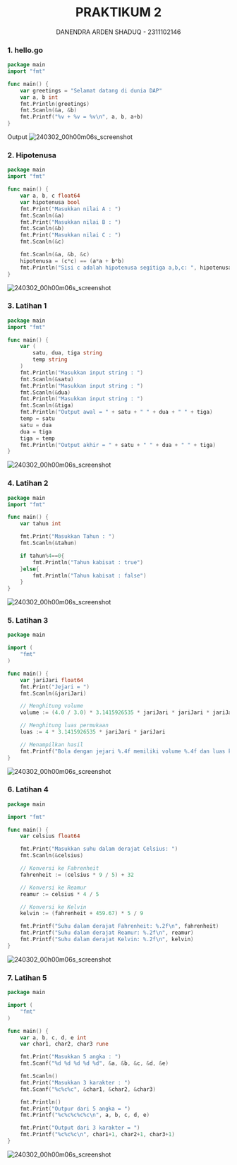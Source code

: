 # <h1 align="center">PRAKTIKUM 2</h1>
<p align="center">DANENDRA ARDEN SHADUQ - 2311102146</p>

### 1. hello.go
```GO
package main
import "fmt"

func main() {
	var greetings = "Selamat datang di dunia DAP"
	var a, b int
	fmt.Println(greetings)
	fmt.Scanln(&a, &b)
	fmt.Printf("%v + %v = %v\n", a, b, a+b)
}
```

Output
![240302_00h00m06s_screenshot](https://github.com/Algoritma-IF01/DANENDRA_ARDEN_SHADUQ_2311102146/blob/main/Praktikum%202/ss/1.png)

### 2. Hipotenusa
```GO
package main
import "fmt"

func main() {
	var a, b, c float64
	var hipotenusa bool
	fmt.Print("Masukkan nilai A : ")
	fmt.Scanln(&a)
	fmt.Print("Masukkan nilai B : ")
	fmt.Scanln(&b)
	fmt.Print("Masukkan nilai C : ")
	fmt.Scanln(&c)

	fmt.Scanln(&a, &b, &c)
	hipotenusa = (c*c) == (a*a + b*b)
	fmt.Println("Sisi c adalah hipotenusa segitiga a,b,c: ", hipotenusa)
}
```
![240302_00h00m06s_screenshot](https://github.com/Algoritma-IF01/DANENDRA_ARDEN_SHADUQ_2311102146/blob/main/Praktikum%202/ss/2.png)

### 3. Latihan 1
```GO
package main
import "fmt"

func main() {
	var (
		satu, dua, tiga string
		temp string
	)
	fmt.Println("Masukkan input string : ")
	fmt.Scanln(&satu)
	fmt.Println("Masukkan input string : ")
	fmt.Scanln(&dua)
	fmt.Println("Masukkan input string : ")
	fmt.Scanln(&tiga)
	fmt.Println("Output awal = " + satu + " " + dua + " " + tiga)
	temp = satu
	satu = dua
	dua = tiga
	tiga = temp
	fmt.Println("Output akhir = " + satu + " " + dua + " " + tiga)
}
```
![240302_00h00m06s_screenshot](https://github.com/Algoritma-IF01/DANENDRA_ARDEN_SHADUQ_2311102146/blob/main/Praktikum%202/ss/3.png)

### 4. Latihan 2
```GO
package main
import "fmt"

func main() {
	var tahun int

	fmt.Print("Masukkan Tahun : ")
	fmt.Scanln(&tahun)

	if tahun%4==0{
		fmt.Println("Tahun kabisat : true")
	}else{
		fmt.Println("Tahun kabisat : false")
	}
}
```
![240302_00h00m06s_screenshot](https://github.com/Algoritma-IF01/DANENDRA_ARDEN_SHADUQ_2311102146/blob/main/Praktikum%202/ss/4.png)

### 5. Latihan 3
```GO
package main

import (
	"fmt"
)

func main() {
	var jariJari float64
	fmt.Print("Jejari = ")
	fmt.Scanln(&jariJari)

	// Menghitung volume
	volume := (4.0 / 3.0) * 3.1415926535 * jariJari * jariJari * jariJari

	// Menghitung luas permukaan
	luas := 4 * 3.1415926535 * jariJari * jariJari

	// Menampilkan hasil
	fmt.Printf("Bola dengan jejari %.4f memiliki volume %.4f dan luas kulit %.4f\n", jariJari, volume, luas)
}
```
![240302_00h00m06s_screenshot](https://github.com/Algoritma-IF01/DANENDRA_ARDEN_SHADUQ_2311102146/blob/main/Praktikum%202/ss/5.png)

### 6. Latihan 4
```GO
package main

import "fmt"

func main() {
    var celsius float64

    fmt.Print("Masukkan suhu dalam derajat Celsius: ")
    fmt.Scanln(&celsius)

    // Konversi ke Fahrenheit
    fahrenheit := (celsius * 9 / 5) + 32

    // Konversi ke Reamur
    reamur := celsius * 4 / 5

    // Konversi ke Kelvin
    kelvin := (fahrenheit + 459.67) * 5 / 9

    fmt.Printf("Suhu dalam derajat Fahrenheit: %.2f\n", fahrenheit)
    fmt.Printf("Suhu dalam derajat Reamur: %.2f\n", reamur)
    fmt.Printf("Suhu dalam derajat Kelvin: %.2f\n", kelvin)
}
```
![240302_00h00m06s_screenshot](https://github.com/Algoritma-IF01/DANENDRA_ARDEN_SHADUQ_2311102146/blob/main/Praktikum%202/ss/6.png)

### 7. Latihan 5
```GO
package main

import (
	"fmt"
)

func main() {
	var a, b, c, d, e int
	var char1, char2, char3 rune

	fmt.Print("Masukkan 5 angka : ")
	fmt.Scanf("%d %d %d %d %d", &a, &b, &c, &d, &e)

	fmt.Scanln()
	fmt.Print("Masukkan 3 karakter : ")
	fmt.Scanf("%c%c%c", &char1, &char2, &char3)

	fmt.Println()
	fmt.Print("Outpur dari 5 angka = ")
	fmt.Printf("%c%c%c%c%c\n", a, b, c, d, e)

	fmt.Print("Output dari 3 karakter = ")
	fmt.Printf("%c%c%c\n", char1+1, char2+1, char3+1)
}
```
![240302_00h00m06s_screenshot](https://github.com/Algoritma-IF01/DANENDRA_ARDEN_SHADUQ_2311102146/blob/main/Praktikum%202/ss/7.png)
